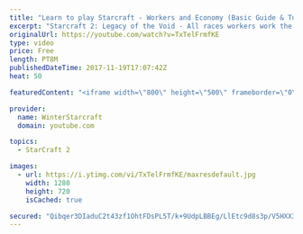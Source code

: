 ```yaml
---
title: "Learn to play Starcraft - Workers and Economy (Basic Guide & Tutorial)"
excerpt: "Starcraft 2: Legacy of the Void - All races workers work the same (mule notwithstanding!)  Wiki on mining: http://wiki.teamliquid.net/starcraft2/Mining_Minerals"
originalUrl: https://youtube.com/watch?v=TxTelFrmfKE
type: video
price: Free
length: PT8M
publishedDateTime: 2017-11-19T17:07:42Z
heat: 50

featuredContent: "<iframe width=\"800\" height=\"500\" frameborder=\"0\" src=\"https://www.youtube.com/embed/TxTelFrmfKE\" allow=\"accelerometer; autoplay; encrypted-media; gyroscope; picture-in-picture\" allowfullscreen></iframe>"

provider:
  name: WinterStarcraft
  domain: youtube.com

topics:
  - StarCraft 2

images:
  - url: https://i.ytimg.com/vi/TxTelFrmfKE/maxresdefault.jpg
    width: 1280
    height: 720
    isCached: true

secured: "Qibqer3DIaduC2t43zf1OhtFDsPL5T/k+9UdpLBBEg/LlEtc9d8s3p/V5HXX3bgO4rXeT8XZcg4wCDGNeDwfC6HmrYvkB4Xtd5ZHxVHcwSFNmRuzeyUKtJ1B0YFML56nz3hA1taE6SDKG3CVM+2iE2lK3sK400uXSLTfMK8MRDzcCYhC2osLfLsGzGeuvC3vaQvj25w5Afmq51T2vis1m6H0r5a4Kg/KZdi8YY6AfN6UMHi3zK5d2Pw+Ge9HqrHrwyDQgcy2EUa5vInwF5bPImqMJ8N9xCLAoPMJ64tN77jSUs9ciTYiXgPvnfDj56H2VM2R+7yeSi5GACmdbtT8O7+m5n0dS5jEheJ3dVJRCIUns3Vavo2L/nqAbL2czMpw/EUm5yg4ihVwB0AsSNBu0qCq6VyEEbwsJrNabwS2y7g=;M6QIVTTxN5pDgrOTJ2zxjA=="
---
```


